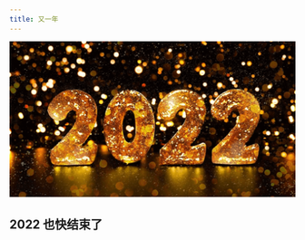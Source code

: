 ```yaml
---
title: 又一年
---
```


<script>
import Bubble from '../components/Bubble.vue'
import Timer from '../components/Timer.vue'

export default {
  props: ['slot-key'],
  components: { Bubble, Timer },
}
</script>

<img src="/images/lastYear.png" alt="2022">

## 2022 也快结束了

<Bubble />

<Timer festival="元旦" date="2023-01-01 00:00:00" />

<Timer festival="新年" date="2023-01-22 00:00:00" />
